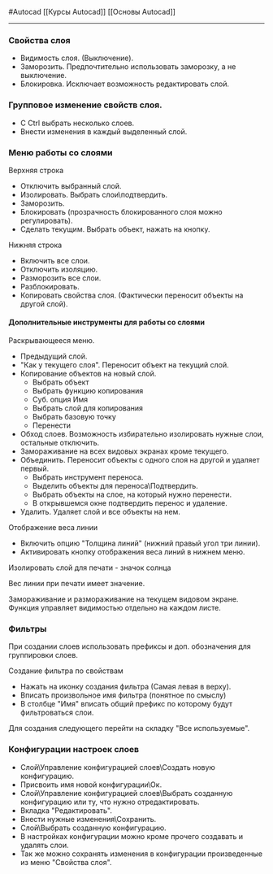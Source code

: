 #Autocad 
[[Курсы Autocad]]
[[Основы Autocad]]
__________
### Свойства слоя
- Видимость слоя. (Выключение).
- Заморозить. Предпочтительно использовать заморозку, а не выключение. 
- Блокировка. Исключает возможность редактировать слой.

### Групповое изменение свойств слоя.
- С Ctrl выбрать несколько слоев.
- Внести изменения в каждый выделенный слой.

### Меню работы со слоями

Верхняя строка
- Отключить выбранный слой.
- Изолировать. Выбрать слои\подтвердить.
- Заморозить.
- Блокировать (прозрачность блокированного слоя можно регулировать).
- Сделать текущим. Выбрать объект, нажать на кнопку.

Нижняя строка
- Включить все слои.
- Отключить изоляцию.
- Разморозить все слои.
- Разблокировать.
- Копировать свойства слоя. (Фактически переносит объекты на другой слой).

#### Дополнительные инструменты для работы со слоями
Раскрывающееся меню.
- Предыдущий слой.
- "Как у текущего слоя". Переносит объект на текущий слой.
- Копирование объектов на новый слой.
	- Выбрать объект
	- Выбрать функцию копирования
	- Суб. опция Имя
	- Выбрать слой для копирования
	- Выбрать базовую точку
	- Перенести
- Обход слоев. Возможность избирательно изолировать нужные слои, остальные отключить.
- Замораживание на всех видовых экранах кроме текущего.
- Объединить. Переносит объекты с одного слоя на другой и удаляет первый.
	- Выбрать инструмент переноса.
	- Выделить объекты для переноса\Подтвердить.
	- Выбрать объекты на слое, на который нужно перенести.
	- В открывшемся окне подтвердить перенос и удаление.
- Удалить. Удаляет слой и все объекты на нем.

Отображение веса линии 
- Включить опцию "Толщина линий" (нижний правый угол три линии).
- Активировать кнопку отображения веса линий в нижнем меню.

Изолировать слой для печати - значок солнца

Вес линии при печати имеет значение.

Замораживание и размораживание на текущем видовом экране. Функция управляет видимостью отдельно на каждом листе.

### Фильтры
При создании слоев использовать префиксы и доп. обозначения для группировки слоев.

Создание фильтра по свойствам
- Нажать на иконку создания фильтра (Самая левая в верху).
- Вписать произвольное имя фильтра (понятное по смыслу)
- В столбце "Имя" вписать общий префикс по которому будут фильтроваться слои.

Для создания следующего перейти на складку "Все используемые".

### Конфигурации настроек слоев
- Слой\Управление конфигурацией слоев\Создать новую конфигурацию.
- Присвоить имя новой конфигурации\Ок.
- Слой\Управление конфигурацией слоев\Выбрать созданную конфигурацию или ту, что нужно отредактировать.
- Вкладка "Редактировать".
- Внести нужные изменения\Сохранить.
- Слой\Выбрать созданную конфигурацию.
- В настройках конфигурации можно кроме прочего создавать и удалять слои.
- Так же можно сохранять изменения в конфигурации произведенные из меню "Свойства слоя".
